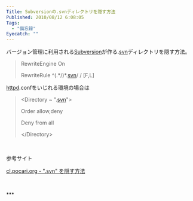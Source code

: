 ```yaml
---
Title: Subversionの.svnディレクトリを隠す方法
Published: 2010/08/12 6:08:05
Tags:
  - "備忘録"
Eyecatch: ""
---
```

<p><p style="text-align: left;">バージョン管理に利用される<a class="keyword" href="http://d.hatena.ne.jp/keyword/Subversion">Subversion</a>が作る.<a class="keyword" href="http://d.hatena.ne.jp/keyword/svn">svn</a>ディレクトリを隠す方法。</p></p>
<p></p>
<p><blockquote><p style="text-align: left;">RewriteEngine On<br /></p>
<p>RewriteRule ^(.*/)*.<a class="keyword" href="http://d.hatena.ne.jp/keyword/svn">svn</a>/ / [F,L]</p></blockquote></p>
<p></p>
<p><p style="text-align: left;"><a class="keyword" href="http://d.hatena.ne.jp/keyword/httpd">httpd</a>.confをいじれる環境の場合は</p></p>
<p></p>
<p><blockquote><p style="text-align: left;">&lt;Directory ~ ".<a class="keyword" href="http://d.hatena.ne.jp/keyword/svn">svn</a>"&gt;<br /></p>
<p>Order allow,deny<br /></p>
<p>Deny from all<br /></p>
<p>&lt;/Directory&gt;</p></blockquote></p>
<p></p>
<p><p style="text-align: left;"> </p></p>
<p></p>
<p><p style="text-align: left;">参考サイト<br /></p>
<p><a href="http://cl.pocari.org/2008-04-13-1.html" target="_blank">cl.pocari.org - ".svn" を隠す方法</a><br /></p>
<p><br /></p>
<p></p></p>
***